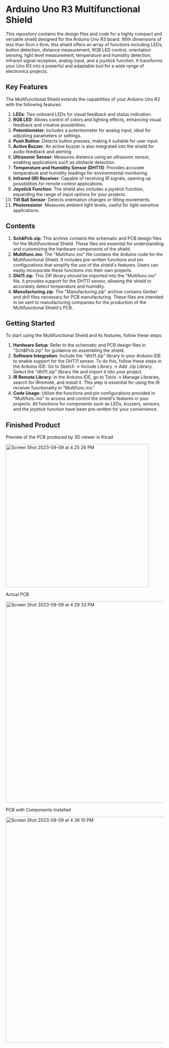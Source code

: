 # Arduino Uno R3 Multifunctional Shield
This repository contains the design files and code for a highly compact and versatile shield designed for the Arduino Uno R3 board. With dimensions of less than 6cm x 6cm, this shield offers an array of functions including LEDs, button detection, distance measurement, RGB LED control, orientation sensing, light level measurement, temperature and humidity detection, infrared signal reception, analog input, and a joystick function. It transforms your Uno R3 into a powerful and adaptable tool for a wide range of electronics projects.

## Key Features
The Multifunctional Shield extends the capabilities of your Arduino Uno R3 with the following features:
1. **LEDs**: Two onboard LEDs for visual feedback and status indication.
2. **RGB LED**: Allows control of colors and lighting effects, enhancing visual feedback and creative possibilities.
3. **Potentiometer**: Includes a potentiometer for analog input, ideal for adjusting parameters or settings.
4. **Push Button**: Detects button presses, making it suitable for user input.
5. **Active Buzzer**: An active buzzer is also integrated into the shield for audio feedback and alerting.
6. **Ultrasonic Sensor**: Measures distance using an ultrasonic sensor, enabling applications such as obstacle detection.
7. **Temperature and Humidity Sensor (DHT11)**: Provides accurate temperature and humidity readings for environmental monitoring.
8. **Infrared (IR) Receiver**: Capable of receiving IR signals, opening up possibilities for remote control applications.
9. **Joystick Function**: The shield also includes a joystick function, expanding the range of input options for your projects.
10. **Tilt Ball Sensor**: Detects orientation changes or tilting movements.
11. **Photoresistor**: Measures ambient light levels, useful for light-sensitive applications.

## Contents
1. **Sch&Pcb.zip**: This archive contains the schematic and PCB design files for the Multifunctional Shield. These files are essential for understanding and customizing the hardware components of the shield.
2. **Multifunc.ino**: The "Multifunc.ino" file contains the Arduino code for the Multifunctional Shield. It includes pre-written functions and pin configurations that simplify the use of the shield's features. Users can easily incorporate these functions into their own projects.
3. **Dht11.zip**: This ZIP library should be imported into the "Multifunc.ino" file. It provides support for the DHT11 sensor, allowing the shield to accurately detect temperature and humidity.
4. **Manufacturing.zip**: The "Manufacturing.zip" archive contains Gerber and drill files necessary for PCB manufacturing. These files are intended to be sent to manufacturing companies for the production of the Multifunctional Shield's PCB.

## Getting Started
To start using the Multifunctional Shield and its features, follow these steps:
1. **Hardware Setup**: Refer to the schematic and PCB design files in "Sch&Pcb.zip" for guidance on assembling the shield.
2. **Software Integration**: Include the "dht11.zip" library in your Arduino IDE to enable support for the DHT11 sensor. To do this, follow these steps in the Arduino IDE:
   Go to Sketch -> Include Library -> Add .zip Library.
   Select the "dht11.zip" library file and import it into your project.
3. **IR Remote Library**: In the Arduino IDE, go to Tools -> Manage Libraries, search for IRremote, and install it. This step is essential for using the IR receiver functionality in "Multifunc.ino."
4. **Code Usage**: Utilize the functions and pin configurations provided in "Multifunc.ino" to access and control the shield's features in your projects. All functions for components such as LEDs, buzzers, sensors, and the joystick function have been pre-written for your convenience.

## Finished Product
Preview of the PCB produced by 3D viewer in Kicad

<img width="456" alt="Screen Shot 2023-09-09 at 4 25 26 PM" src="https://github.com/chenw7/UnoR3_Multifunctional_Shield/assets/91576538/cc924481-a6a1-4c13-99c2-143597ba0870">

Actual PCB

<img width="641" alt="Screen Shot 2023-09-09 at 4 29 33 PM" src="https://github.com/chenw7/UnoR3_Multifunctional_Shield/assets/91576538/5b8d075f-831b-4228-a53a-d3b7d39b03d3">

PCB with Components Installed

<img width="720" alt="Screen Shot 2023-09-09 at 4 36 10 PM" src="https://github.com/chenw7/UnoR3_Multifunctional_Shield/assets/91576538/88b50db3-3a84-45a3-8192-4d4cad4e0c4a">


